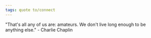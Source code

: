 ```yaml
---
tags: quote to/connect 
---
```


"That's all any of us are: amateurs. We don't live long enough to be anything else." - Charlie Chaplin